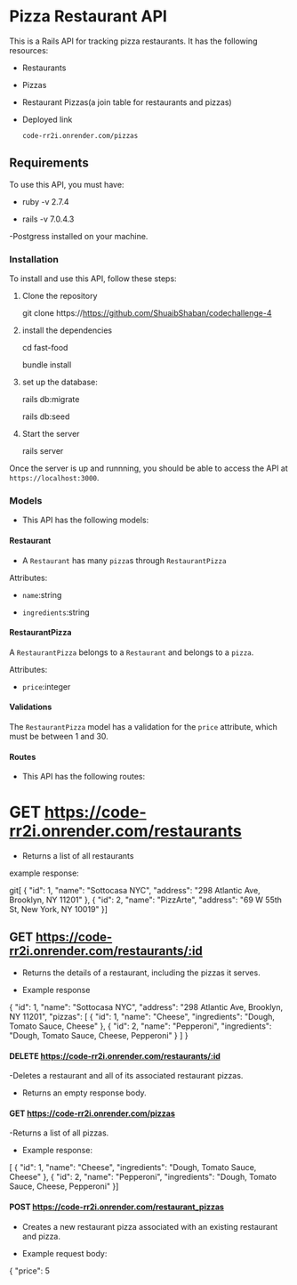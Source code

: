 # Pizza Restaurant API

This is a Rails API for tracking pizza restaurants. It has the following resources:

- Restaurants
- Pizzas
- Restaurant Pizzas(a join table for restaurants and pizzas)

- Deployed link

      code-rr2i.onrender.com/pizzas


## Requirements

To use this API, you must have:

- ruby -v 2.7.4

- rails -v 7.0.4.3

-Postgress installed on your machine.

### Installation

To install and use this API, follow these steps:

1. Clone the repository

   git clone https://https://github.com/ShuaibShaban/codechallenge-4

2. install the dependencies

   cd fast-food

   bundle install

3. set up the database:

   rails db:migrate

   rails db:seed

4. Start the server

   rails server

Once the server is up and runnning, you should be able to access the API at `https://localhost:3000`.

### Models

- This API has the following models:

#### Restaurant

- A `Restaurant` has many `pizza`s through `RestaurantPizza`

Attributes:

- `name`:string

- `ingredients`:string

#### RestaurantPizza

A `RestaurantPizza` belongs to a `Restaurant` and belongs to a `pizza`.

Attributes:

- `price`:integer

#### Validations

The `RestaurantPizza` model has a validation for the `price` attribute, which must be between 1 and 30.

#### Routes

- This API has the following routes:

# GET https://code-rr2i.onrender.com/restaurants

- Returns a list of all restaurants

example response:

git[ { "id": 1, "name": "Sottocasa NYC", "address": "298 Atlantic Ave, Brooklyn, NY 11201" }, { "id": 2, "name": "PizzArte", "address": "69 W 55th St, New York, NY 10019" }]

## GET https://code-rr2i.onrender.com/restaurants/:id

- Returns the details of a restaurant, including the pizzas it serves.

- Example response

{
"id": 1,
"name": "Sottocasa NYC",
"address": "298 Atlantic Ave, Brooklyn, NY 11201",
"pizzas": [
{
"id": 1,
"name": "Cheese",
"ingredients": "Dough, Tomato Sauce, Cheese"
},
{
"id": 2,
"name": "Pepperoni",
"ingredients": "Dough, Tomato Sauce, Cheese, Pepperoni"
}
]
}

#### DELETE https://code-rr2i.onrender.com/restaurants/:id

-Deletes a restaurant and all of its associated restaurant pizzas.

- Returns an empty response body.

#### GET https://code-rr2i.onrender.com/pizzas

-Returns a list of all pizzas.

- Example response:

[ { "id": 1,
"name": "Cheese",
"ingredients": "Dough, Tomato Sauce, Cheese" },
{ "id": 2, "name": "Pepperoni",
"ingredients": "Dough, Tomato Sauce, Cheese, Pepperoni" }]

#### POST https://code-rr2i.onrender.com/restaurant_pizzas

- Creates a new restaurant pizza associated with an existing restaurant and pizza.

- Example request body:

{
"price": 5
